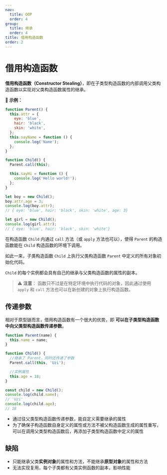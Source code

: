 ```yaml
---
nav:
  title: OOP
  order: 4
group:
  title: 继承
  order: 4
title: 借用构造函数
order: 2
---
```


# 借用构造函数

**借用构造函数（Constructor Stealing）**，即在子类型构造函数的内部调用父类构造函数以实现对父类构造函数属性的继承。

🌰 **示例：**

```js
function Parent() {
  this.attr = {
    eye: 'blue',
    hair: 'black',
    skin: 'white',
  };
  this.sayName = function () {
    console.log('Name');
  };
}

function Child() {
  Parent.call(this);

  this.sayHi = function () {
    console.log('Hello world!');
  };
}

let boy = new Child();
boy.attr.age = 3;
console.log(boy.attr);
// { eye: 'blue', hair: 'black', skin: 'white', age: 3}

let girl = new Child();
console.log(girl.attr);
// { eye: 'blue', hair: 'black', skin: 'white'}
```

在构造函数 `Child` 内通过 `call` 方法（或 `apply` 方法也可以），使得 `Parent` 的构造函数能在 `Child` 构造函数的环境下调用。

如此一来，子类构造函数 `Child` 上执行父类构造函数 `Parent` 中定义的所有对象初始化代码。

`Child` 的每个实例都会具有自己的继承与父类构造函数的属性的副本。

> ⚠️ **注意**： 函数只不过是在特定环境中执行代码的对象，因此通过使用 `apply` 和 `call` 方法也可以在新创建的对象上执行构造函数。

## 传递参数

相对于原型链而言，借用构造函数有一个很大的优势，即 **可以在子类型构造函数中向父类型构造函数传递参数**。

```js
function Parent(name) {
  this.name = name;
}

function Child() {
  //继承了 Parent，同时还传递了参数
  Parent.call(this, 'Uzi');

  //实例属性
  this.age = 18;
}

const child = new Child();
console.log(child.name);
// 'Uzi'
console.log(child.age);
// 18
```

- 通过往父类型构造函数传递参数，能自定义需要继承的属性
- 为了确保子构造函数自身定义的属性或方法不被父构造函数生成的属性重写，可以在调用父类型构造函数后，再添加子类型构造函数中定义的属性

## 缺陷

- 只能继承父类**实例对象**的属性和方法，不能继承**原型对象**的属性和方法
- 无法实现复用，每个子类都有父类实例函数的副本，影响性能

